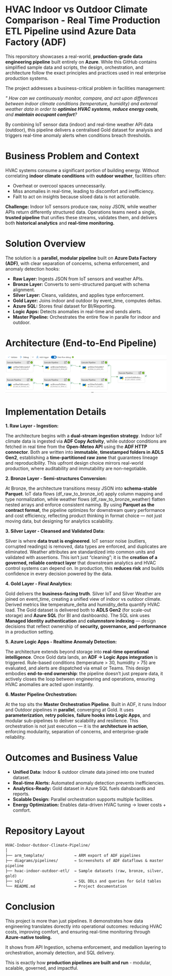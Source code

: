 # HVAC Indoor vs Outdoor Climate Comparison - Real Time Production ETL Pipeline usind Azure Data Factory (ADF)

This reporsitory showcases a real-world, **production-grade data engineering pipeline** built entirely on **Azure**. While this GitHub contains simplified sample data and scripts, the design, orchestration, and architecture follow the exact principles and practices used in real enterprise production systems.

The project addresses a business-critical problem in facilities management:

_" How can we continuously monitor, compare, and act upon differences between indoor climate conditions (temperature, humidity) and external weather data in order to **optimise HVAC systems**, **reduce energy costs**, and **maintain occupant comfort**?_

By combining IoT sensor data (indoor) and real-time weather API data (outdoor), this pipeline delivers a centralised Gold dataset for analysis and triggers real-time anomaly alerts when conditions breach thresholds.

# Business Problem and Context

HVAC systems consume a significant portion of building energy. Without correlating **indoor climate conditions** with **outdoor weather**, facilities often: 

- Overheat or overcool spaces unnecessarily.
- Miss anomalies in real-time, leading to discomfort and inefficiency.
- Failt to act on insights because siloed data is not actionable.

**Challenge:** Indoor IoT sensors produce raw, noisy JSON, while weather APIs return differently structured data. Operations teams need a single, **trusted pipeline** that unifies these streams, validates them, and delivers both **historical analytics** and **real-time monitoring.**

# Solution Overview

The solution is a **parallel, modular pipeline** built on **Azure Data Factory (ADF)**, with clear separation of concerns, schema enforcement, and anomaly detection hooks:

- **Raw Layer:** Ingests JSON from IoT sensors and weather APIs.
- **Bronze Layer:** Converts to semi-structured parquet with schema alignment.
- **Silver Layer:** Cleans, validates, and applies type enforcement.
- **Gold Layer:** Joins indoor and outdoor by event_time, computes deltas.
- **Azure SQL:** Stores final dataset for BI/Reporting.
- **Logic Apps:** Detects anomalies in real-time and sends alerts.
- **Master Pipeline:** Orchestrates the entire flow in paralle for indoor and outdoor.

# Architecture (End-to-End Pipeline)

![Master Pipeline](diagrams/pipelines/master.png)


# Implementation Details

**1. Raw Layer - Ingestion:**

The architecture begins with a **dual-stream ingestion strategy**. Indoor IoT climate data is ingested via **ADF Copy Activity**, while outdoor conditions are fetched in real time from the **Open-Meteo API** using the **ADF HTTP connector**. Both are written into **immutable**, **timestamped folders in ADLS Gen2**, establishing a **time-partitioned raw zone** that guarantees lineage and reproducibility. This upfront design choice mirrors real-world production, where auditability and immutability are non-negotiable.

**2. Bronze Layer - Semi-structures Conversion:**

At Bronze, the architecture transitions messy JSON into **schema-stable Parquet**. IoT data flows (df_raw_to_bronze_iot) apply column mapping and type normalization, while weather flows (df_raw_to_bronze_weather) flatten nested arrays and enforce consistent naming. By using **Parquet as the contract format**, the pipeline optimizes for downstream query performance and cost efficiency, reflecting product thinking in format choice — not just moving data, but designing for analytics scalability.

**3. Silver Layer - Cleansed and Validated Data:**

Silver is where **data trust is engineered**. IoT sensor noise (outliers, corrupted readings) is removed, data types are enforced, and duplicates are eliminated. Weather attributes are standardized into common units and validated with assertions. This isn’t just “cleaning”; it is the **creation of a governed, reliable contract layer** that downstream analytics and HVAC control systems can depend on. In production, this **reduces risk** and builds confidence in every decision powered by the data.

**4. Gold Layer - Final Analytics:**

Gold delivers the **business-facing truth**. Silver IoT and Silver Weather are joined on event_time, creating a unified view of indoor vs outdoor climate. Derived metrics like temperature_delta and humidity_delta quantify HVAC load. The Gold dataset is delivered both to **ADLS Gen2** (for scale-out storage) and **Azure SQL** (for BI and dashboards). The SQL sink uses **Managed Identity authentication** and **columnstore indexing** — design decisions that reflect ownership of **security, governance, and performance** in a production setting.
                 
**5. Azure Logic Apps - Realtime Anomaly Detection:**

The architecture extends beyond storage into **real-time operational intelligence**. Once Gold data lands, an **ADF → Logic Apps integration** is triggered. Rule-based conditions (temperature > 30, humidity > 75) are evaluated, and alerts are dispatched via email or Teams. This design embodies **end-to-end ownership**: the pipeline doesn’t just prepare data, it actively closes the loop between engineering and operations, ensuring HVAC anomalies are acted upon instantly.

**6. Master Pipeline Orchestration:**

At the top sits the **Master Orchestration Pipeline**. Built in ADF, it runs Indoor and Outdoor pipelines in **parallel**, converging at Gold. It uses **parameterization**, **retry policies**, **failure hooks into Logic Apps**, and modular sub-pipelines to deliver scalability and resilience. This orchestration is not just execution — it is the **architecture in action**, enforcing modularity, separation of concerns, and enterprise-grade reliability.

# Outcomes and Business Value

- **Unified Data:** Indoor & outdoor climate data joined into one trusted dataset.
- **Real-time Alerts:** Automated anomaly detection prevents inefficiencies.
- **Analytics-Ready:** Gold dataset in Azure SQL fuels dahsboards and reports.
- **Scalable Design:** Parallel orchestration supports multiple facilities.
- **Energy Optimization:** Enables data-driven HVAC tuning -> lower costs + comfort.

# Repository Layout
```
HVAC-Indoor-Outdoor-Climate-Pipeline/
│
├── arm_template/             → ARM export of ADF pipelines
├── diagrams/pipelines/       → Screenshots of ADF dataflows & master pipeline
├── hvac-indoor-outdoor-etl/  → Sample datasets (raw, bronze, silver, gold)
├── sql/                      → SQL DDLs and queries for Gold tables
└── README.md                 → Project documentation

```
# Conclusion

This project is more than just pipelines. It demonstrates how data engineering translates dorectly into operational outcomes: reducing HVAC costs, improving comfort, and ensuring real-time monitoring through **Azure-native tooling.**

It shows from API Ingestion, schema enforcement, and medallion layering to orchestration, anomaly detection, and SQL delivery.

This is exactly how **production pipelines are built and run** - modular, scalable, governed, and impactful.
